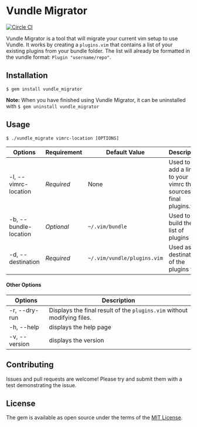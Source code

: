 # Vundle Migrator

[![Circle CI](https://circleci.com/gh/trayo/vundle_migrator.svg?style=svg)](https://circleci.com/gh/trayo/mv_listr)

Vundle Migrator is a tool that will migrate your current vim setup to use Vundle. It works by creating a `plugins.vim` that contains a list of your existing plugins from your bundle folder. The list will already be formatted in the vundle format: `Plugin "username/repo"`.

## Installation

`$ gem install vundle_migrator`

**Note:** When you have finished using Vundle Migrator, it can be uninstalled with `$ gem uninstall vundle_migrator`

## Usage

`$ ./vundle_migrate vimrc-location [OPTIONS]`

|Options|Requirement|Default Value|Description|
|---|---|---|---|
|-l, --vimrc-location|*Required*|None|Used to add a line to your vimrc that sources the final plugins.vim
|-b, --bundle-location|*Optional*|`~/.vim/bundle`|Used to build the list of plugins
|-d, --destination|*Required*|`~/.vim/vundle/plugins.vim`|Used as the destination of the plugins file.

#### Other Options

|Options|Description|
|---|---|
|-r, --dry-run|Displays the final result of the `plugins.vim` without modifying files.
|-h, --help|displays the help page
|-v, --version|displays the version

## Contributing

Issues and pull requests are welcome! Please try and submit them with a test demonstrating the issue.

## License

The gem is available as open source under the terms of the [MIT License](http://opensource.org/licenses/MIT).

